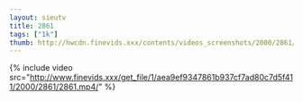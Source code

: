 ```yaml
--- 
layout: sieutv
title: 2861
tags: ["1k"]
thumb: http://hwcdn.finevids.xxx/contents/videos_screenshots/2000/2861/preview.mp4.jpg
---
```

{% include video src="http://www.finevids.xxx/get_file/1/aea9ef9347861b937cf7ad80c7d5f411/2000/2861/2861.mp4/" %} 
